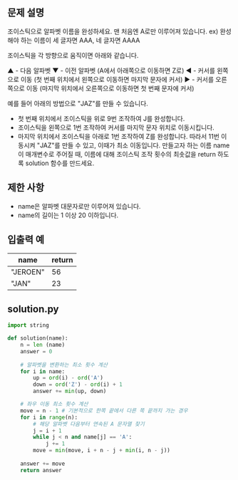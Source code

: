 ## 문제 설명
조이스틱으로 알파벳 이름을 완성하세요. 맨 처음엔 A로만 이루어져 있습니다.
ex) 완성해야 하는 이름이 세 글자면 AAA, 네 글자면 AAAA

조이스틱을 각 방향으로 움직이면 아래와 같습니다.

▲ - 다음 알파벳
▼ - 이전 알파벳 (A에서 아래쪽으로 이동하면 Z로)
◀ - 커서를 왼쪽으로 이동 (첫 번째 위치에서 왼쪽으로 이동하면 마지막 문자에 커서)
▶ - 커서를 오른쪽으로 이동 (마지막 위치에서 오른쪽으로 이동하면 첫 번째 문자에 커서)

예를 들어 아래의 방법으로 "JAZ"를 만들 수 있습니다.

- 첫 번째 위치에서 조이스틱을 위로 9번 조작하여 J를 완성합니다.
- 조이스틱을 왼쪽으로 1번 조작하여 커서를 마지막 문자 위치로 이동시킵니다.
- 마지막 위치에서 조이스틱을 아래로 1번 조작하여 Z를 완성합니다.
따라서 11번 이동시켜 "JAZ"를 만들 수 있고, 이때가 최소 이동입니다.
만들고자 하는 이름 name이 매개변수로 주어질 때, 이름에 대해 조이스틱 조작 횟수의 최솟값을 return 하도록 solution 함수를 만드세요.

## 제한 사항
- name은 알파벳 대문자로만 이루어져 있습니다.
- name의 길이는 1 이상 20 이하입니다.

## 입출력 예
|name|return|
|------|---|
|"JEROEN"|56|
|"JAN"|23|

## solution.py
``` python
import string

def solution(name):
    n = len (name)
    answer = 0
    
    # 알파벳을 변환하는 최소 횟수 계산
    for i in name:
        up = ord(i) - ord('A')
        down = ord('Z') - ord(i) + 1
        answer += min(up, down)

    # 좌우 이동 최소 횟수 계산
    move = n - 1 # 기본적으로 한쪽 끝에서 다른 쪽 끝까지 가는 경우
    for i in range(n):
        # 해당 알파벳 다음부터 연속된 A 문자열 찾기
        j = i + 1
        while j < n and name[j] == 'A':
            j += 1
        move = min(move, i + n - j + min(i, n - j))
        
    answer += move
    return answer
```
